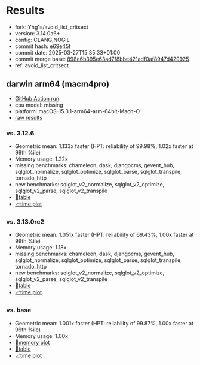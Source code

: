 # Results

- fork: Yhg1s/avoid_list_critsect
- version: 3.14.0a6+
- config: CLANG,NOGIL
- commit hash: [e69e45f](https://github.com/Yhg1s/cpython/commit/e69e45f)
- commit date: 2025-03-27T15:35:33+01:00
- commit merge base: [898e6b395e63ad7f8bbe421adf0af8947d429925](https://github.com/python/cpython/commit/898e6b395e63ad7f8bbe421adf0af8947d429925)
- ref: avoid_list_critsect

## darwin arm64 (macm4pro)

- [GitHub Action run](https://github.com/facebookexperimental/free-threading-benchmarking/actions/runs/14109454219)
- cpu model: missing
- platform: macOS-15.3.1-arm64-arm-64bit-Mach-O
- [raw results](bm-20250327-macm4pro-arm64-Yhg1s-avoid_list_critsect-3.14.0a6%2B-e69e45f.json)

### vs. 3.12.6

- Geometric mean: 1.133x faster (HPT: reliability of 99.98%, 1.02x faster at 99th %ile)
- Memory usage: 1.22x
- missing benchmarks: chameleon, dask, djangocms, gevent_hub, sqlglot_normalize, sqlglot_optimize, sqlglot_parse, sqlglot_transpile, tornado_http
- new benchmarks: sqlglot_v2_normalize, sqlglot_v2_optimize, sqlglot_v2_parse, sqlglot_v2_transpile
- [📄table](bm-20250327-macm4pro-arm64-Yhg1s-avoid_list_critsect-3.14.0a6%2B-e69e45f-vs-3.12.6.md)
- [📈time plot](bm-20250327-macm4pro-arm64-Yhg1s-avoid_list_critsect-3.14.0a6%2B-e69e45f-vs-3.12.6.svg)

### vs. 3.13.0rc2

- Geometric mean: 1.051x faster (HPT: reliability of 69.43%, 1.00x faster at 99th %ile)
- Memory usage: 1.18x
- missing benchmarks: chameleon, dask, djangocms, gevent_hub, sqlglot_normalize, sqlglot_optimize, sqlglot_parse, sqlglot_transpile, tornado_http
- new benchmarks: sqlglot_v2_normalize, sqlglot_v2_optimize, sqlglot_v2_parse, sqlglot_v2_transpile
- [📄table](bm-20250327-macm4pro-arm64-Yhg1s-avoid_list_critsect-3.14.0a6%2B-e69e45f-vs-3.13.0rc2.md)
- [📈time plot](bm-20250327-macm4pro-arm64-Yhg1s-avoid_list_critsect-3.14.0a6%2B-e69e45f-vs-3.13.0rc2.svg)

### vs. base

- Geometric mean: 1.001x faster (HPT: reliability of 99.87%, 1.00x faster at 99th %ile)
- Memory usage: 1.00x
- [🧠memory plot](bm-20250327-macm4pro-arm64-Yhg1s-avoid_list_critsect-3.14.0a6%2B-e69e45f-vs-base-mem.svg)
- [📄table](bm-20250327-macm4pro-arm64-Yhg1s-avoid_list_critsect-3.14.0a6%2B-e69e45f-vs-base.md)
- [📈time plot](bm-20250327-macm4pro-arm64-Yhg1s-avoid_list_critsect-3.14.0a6%2B-e69e45f-vs-base.svg)

